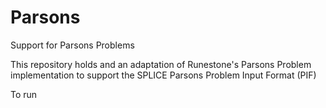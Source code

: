 # Parsons
Support for Parsons Problems

This repository holds and an adaptation of Runestone's Parsons Problem implementation to support the SPLICE Parsons Problem Input Format (PIF)

To run 